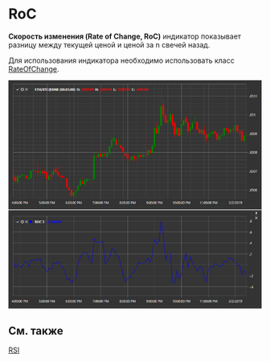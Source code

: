 # RoC

**Скорость изменения (Rate of Change, RoC)** индикатор показывает разницу между текущей ценой и ценой за n свечей назад. 

Для использования индикатора необходимо использовать класс [RateOfChange](../api/StockSharp.Algo.Indicators.RateOfChange.html). 

![IndicatorRateOfChange](../images/IndicatorRateOfChange.png)

## См. также

[RSI](IndicatorRelativeStrengthIndex.md)
